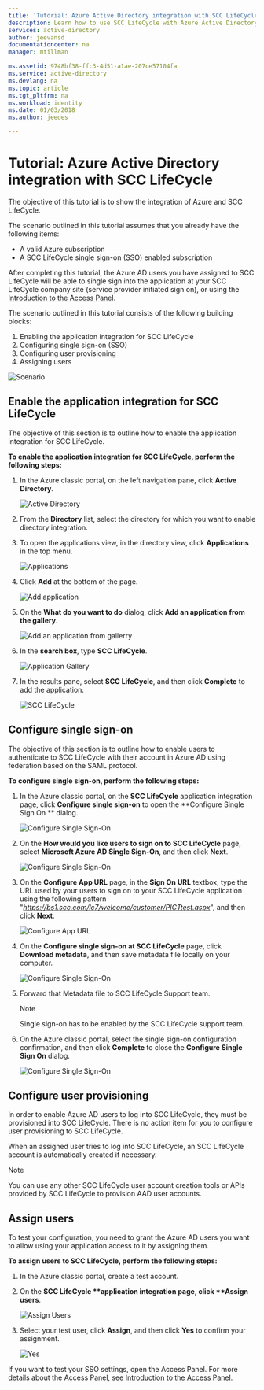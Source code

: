 ```yaml
---
title: 'Tutorial: Azure Active Directory integration with SCC LifeCycle | Microsoft Docs'
description: Learn how to use SCC LifeCycle with Azure Active Directory to enable single sign-on, automated provisioning, and more!
services: active-directory
author: jeevansd
documentationcenter: na
manager: mtillman

ms.assetid: 9748bf38-ffc3-4d51-a1ae-207ce57104fa
ms.service: active-directory
ms.devlang: na
ms.topic: article
ms.tgt_pltfrm: na
ms.workload: identity
ms.date: 01/03/2018
ms.author: jeedes

---
```

# Tutorial: Azure Active Directory integration with SCC LifeCycle
The objective of this tutorial is to show the integration of Azure and SCC LifeCycle.  

The scenario outlined in this tutorial assumes that you already have the following items:

* A valid Azure subscription
* A SCC LifeCycle single sign-on (SSO) enabled subscription

After completing this tutorial, the Azure AD users you have assigned to SCC LifeCycle will be able to single sign into the application at your SCC LifeCycle company site (service provider initiated sign on), or using the [Introduction to the Access Panel](active-directory-saas-access-panel-introduction.md).

The scenario outlined in this tutorial consists of the following building blocks:

1. Enabling the application integration for SCC LifeCycle
2. Configuring single sign-on (SSO)
3. Configuring user provisioning
4. Assigning users

![Scenario](./media/active-directory-saas-scc-lifecycle-tutorial/IC794120.png "Scenario")

## Enable the application integration for SCC LifeCycle
The objective of this section is to outline how to enable the application integration for SCC LifeCycle.

**To enable the application integration for SCC LifeCycle, perform the following steps:**

1. In the Azure classic portal, on the left navigation pane, click **Active Directory**.
   
    ![Active Directory](./media/active-directory-saas-scc-lifecycle-tutorial/IC700993.png "Active Directory")
2. From the **Directory** list, select the directory for which you want to enable directory integration.
3. To open the applications view, in the directory view, click **Applications** in the top menu.
   
    ![Applications](./media/active-directory-saas-scc-lifecycle-tutorial/IC700994.png "Applications")
4. Click **Add** at the bottom of the page.
   
    ![Add application](./media/active-directory-saas-scc-lifecycle-tutorial/IC749321.png "Add application")
5. On the **What do you want to do** dialog, click **Add an application from the gallery**.
   
    ![Add an application from gallerry](./media/active-directory-saas-scc-lifecycle-tutorial/IC749322.png "Add an application from gallerry")
6. In the **search box**, type **SCC LifeCycle**.
   
    ![Application Gallery](./media/active-directory-saas-scc-lifecycle-tutorial/IC794121.png "Application Gallery")
7. In the results pane, select **SCC LifeCycle**, and then click **Complete** to add the application.
   
    ![SCC LifeCycle](./media/active-directory-saas-scc-lifecycle-tutorial/IC795082.png "SCC LifeCycle")
   
## Configure single sign-on

The objective of this section is to outline how to enable users to authenticate to SCC LifeCycle with their account in Azure AD using federation based on the SAML protocol.

**To configure single sign-on, perform the following steps:**

1. In the Azure classic portal, on the **SCC LifeCycle** application integration page, click **Configure single sign-on** to open the **Configure Single Sign On ** dialog.
   
    ![Configure Single Sign-On](./media/active-directory-saas-scc-lifecycle-tutorial/IC794122.png "Configure Single Sign-On")
2. On the **How would you like users to sign on to SCC LifeCycle** page, select **Microsoft Azure AD Single Sign-On**, and then click **Next**.
   
    ![Configure Single Sign-On](./media/active-directory-saas-scc-lifecycle-tutorial/IC794123.png "Configure Single Sign-On")
3. On the <strong>Configure App URL</strong> page, in the <strong>Sign On URL</strong> textbox, type the URL used by your users to sign on to your SCC LifeCycle application using the following pattern "<em>https://bs1.scc.com/lc7/welcome/customer/PICTtest.aspx</em>", and then click <strong>Next</strong>.
   
    ![Configure App URL](./media/active-directory-saas-scc-lifecycle-tutorial/IC794124.png "Configure App URL")
4. On the **Configure single sign-on at SCC LifeCycle** page, click **Download metadata**, and then save metadata file locally on your computer.
   
   ![Configure Single Sign-On](./media/active-directory-saas-scc-lifecycle-tutorial/IC795083.png "Configure Single Sign-On")
5. Forward that Metadata file to SCC LifeCycle Support team.
   
   >[!NOTE]
   >Single sign-on has to be enabled by the SCC LifeCycle support team.
   > 
   > 

6. On the Azure classic portal, select the single sign-on configuration confirmation, and then click **Complete** to close the **Configure Single Sign On** dialog.
   
    ![Configure Single Sign-On](./media/active-directory-saas-scc-lifecycle-tutorial/IC794125.png "Configure Single Sign-On")
   
## Configure user provisioning

In order to enable Azure AD users to log into SCC LifeCycle, they must be provisioned into SCC LifeCycle. There is no action item for you to configure user provisioning to SCC LifeCycle.

When an assigned user tries to log into SCC LifeCycle, an SCC LifeCycle account is automatically created if necessary.

>[!NOTE]
>You can use any other SCC LifeCycle user account creation tools or APIs provided by SCC LifeCycle to provision AAD user accounts.
> 
> 

## Assign users
To test your configuration, you need to grant the Azure AD users you want to allow using your application access to it by assigning them.

**To assign users to SCC LifeCycle, perform the following steps:**

1. In the Azure classic portal, create a test account.
2. On the <strong>SCC LifeCycle **application integration page, click **Assign users</strong>.
   
    ![Assign Users](./media/active-directory-saas-scc-lifecycle-tutorial/IC794126.png "Assign Users")
3. Select your test user, click **Assign**, and then click **Yes** to confirm your assignment.
   
    ![Yes](./media/active-directory-saas-scc-lifecycle-tutorial/IC767830.png "Yes")

If you want to test your SSO settings, open the Access Panel. For more details about the Access Panel, see [Introduction to the Access Panel](active-directory-saas-access-panel-introduction.md).

